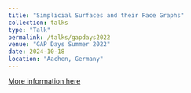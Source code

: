 ```yaml
---
title: "Simplicial Surfaces and their Face Graphs"
collection: talks
type: "Talk"
permalink: /talks/gapdays2022
venue: "GAP Days Summer 2022"
date: 2024-10-18
location: "Aachen, Germany"
---
```


[More information here](https://www.gapdays.de/gapdays2022-summer/)
